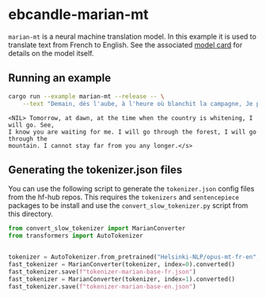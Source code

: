 # ebcandle-marian-mt

`marian-mt` is a neural machine translation model. In this example it is used to
translate text from French to English. See the associated [model
card](https://huggingface.co/Helsinki-NLP/opus-mt-tc-big-fr-en) for details on
the model itself.

## Running an example

```bash
cargo run --example marian-mt --release -- \
    --text "Demain, dès l'aube, à l'heure où blanchit la campagne, Je partirai. Vois-tu, je sais que tu m'attends. J'irai par la forêt, j'irai par la montagne. Je ne puis demeurer loin de toi plus longtemps."
```

```
<NIL> Tomorrow, at dawn, at the time when the country is whitening, I will go. See,
I know you are waiting for me. I will go through the forest, I will go through the
mountain. I cannot stay far from you any longer.</s>
```

## Generating the tokenizer.json files

You can use the following script to generate the `tokenizer.json` config files
from the hf-hub repos. This requires the `tokenizers` and `sentencepiece`
packages to be install and use the `convert_slow_tokenizer.py` script from this
directory.

```python
from convert_slow_tokenizer import MarianConverter
from transformers import AutoTokenizer


tokenizer = AutoTokenizer.from_pretrained("Helsinki-NLP/opus-mt-fr-en", use_fast=False)
fast_tokenizer = MarianConverter(tokenizer, index=0).converted()
fast_tokenizer.save(f"tokenizer-marian-base-fr.json")
fast_tokenizer = MarianConverter(tokenizer, index=1).converted()
fast_tokenizer.save(f"tokenizer-marian-base-en.json")
```
